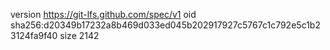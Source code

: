 version https://git-lfs.github.com/spec/v1
oid sha256:d20349b17232a8b469d033ed045b202917927c5767c1c792e5c1b23124fa9f40
size 2142
